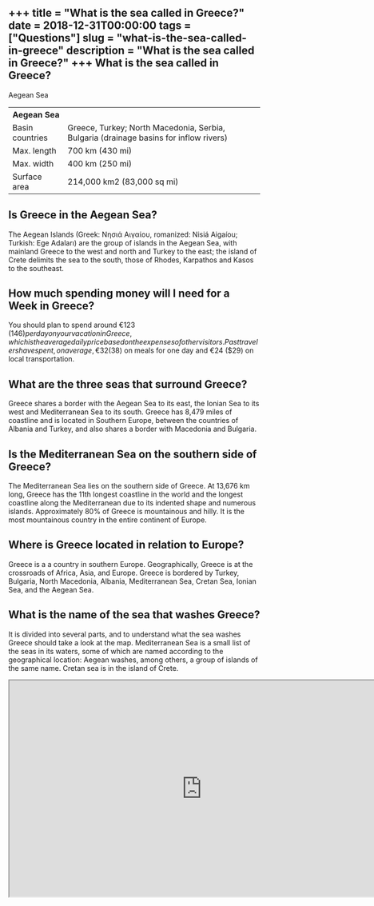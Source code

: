 +++
title = "What is the sea called in Greece?"
date = 2018-12-31T00:00:00
tags = ["Questions"]
slug = "what-is-the-sea-called-in-greece"
description = "What is the sea called in Greece?"
+++
What is the sea called in Greece?
---------------------------------

Aegean Sea

<table><tr><th>Aegean Sea</th></tr><tr><td>Basin countries</td><td>Greece, Turkey; North Macedonia, Serbia, Bulgaria (drainage basins for inflow rivers)</td></tr><tr><td>Max. length</td><td>700 km (430 mi)</td></tr><tr><td>Max. width</td><td>400 km (250 mi)</td></tr><tr><td>Surface area</td><td>214,000 km2 (83,000 sq mi)</td></tr></table>

Is Greece in the Aegean Sea?
----------------------------

The Aegean Islands (Greek: Νησιά Αιγαίου, romanized: Nisiá Aigaíou; Turkish: Ege Adaları) are the group of islands in the Aegean Sea, with mainland Greece to the west and north and Turkey to the east; the island of Crete delimits the sea to the south, those of Rhodes, Karpathos and Kasos to the southeast.

How much spending money will I need for a Week in Greece?
---------------------------------------------------------

You should plan to spend around €123 ($146) per day on your vacation in Greece, which is the average daily price based on the expenses of other visitors. Past travelers have spent, on average, €32 ($38) on meals for one day and €24 ($29) on local transportation.

What are the three seas that surround Greece?
---------------------------------------------

Greece shares a border with the Aegean Sea to its east, the Ionian Sea to its west and Mediterranean Sea to its south. Greece has 8,479 miles of coastline and is located in Southern Europe, between the countries of Albania and Turkey, and also shares a border with Macedonia and Bulgaria.

Is the Mediterranean Sea on the southern side of Greece?
--------------------------------------------------------

The Mediterranean Sea lies on the southern side of Greece. At 13,676 km long, Greece has the 11th longest coastline in the world and the longest coastline along the Mediterranean due to its indented shape and numerous islands. Approximately 80% of Greece is mountainous and hilly. It is the most mountainous country in the entire continent of Europe.

Where is Greece located in relation to Europe?
----------------------------------------------

Greece is a a country in southern Europe. Geographically, Greece is at the crossroads of Africa, Asia, and Europe. Greece is bordered by Turkey, Bulgaria, North Macedonia, Albania, Mediterranean Sea, Cretan Sea, Ionian Sea, and the Aegean Sea.

What is the name of the sea that washes Greece?
-----------------------------------------------

It is divided into several parts, and to understand what the sea washes Greece should take a look at the map. Mediterranean Sea is a small list of the seas in its waters, some of which are named according to the geographical location: Aegean washes, among others, a group of islands of the same name. Cretan sea is in the island of Crete.

<iframe allow="accelerometer; autoplay; clipboard-write; encrypted-media; gyroscope; picture-in-picture" allowfullscreen="" class="__youtube_prefs__  epyt-is-override  no-lazyload" data-no-lazy="1" data-origheight="433" data-origwidth="770" data-skipgform_ajax_framebjll="" height="433" id="_ytid_49173" loading="lazy" src="https://www.youtube.com/embed/aEHwz2bn8SY?enablejsapi=1&autoplay=0&cc_load_policy=0&cc_lang_pref=&iv_load_policy=1&loop=0&modestbranding=0&rel=1&fs=1&playsinline=0&autohide=2&theme=dark&color=red&controls=1&" title="YouTube player" width="770"></iframe>